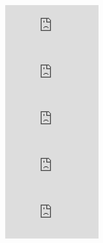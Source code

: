<div class="iframe-container"><iframe name="embed_readwrite" src="https://alpha.sandstorm.io/grain/RBGFgGzpp9ezNrcJXMPQYm" frameborder="0"</iframe></div>

<div class="iframe-container"><iframe name="embed_readwrite" src="https://pad.infini.fr/p/short-ref" frameborder="0"</iframe></div>

<div class="iframe-container"><iframe name="embed_readwrite" src="https://pad.ouvaton.coop/short-ref" frameborder="0"</iframe></div>

<div class="iframe-container"><iframe name="embed_readwrite" src="https://pad.systemli.org/p/short-ref-keep" frameborder="0"</iframe></div>

<div class="iframe-container"><iframe name="embed_readwrite" src="https://pad.lqdn.fr/p/short-ref" frameborder="0"</iframe></div>

<div class="iframe-container"><iframe name="embed_readwrite" src="https://pad.aquilenet.fr/p/short-ref" frameborder="0"</iframe></div>

<div class="iframe-container"><iframe name="embed_readwrite" src="https://yopad.eu/p/short-ref-365days" frameborder="0"</iframe></div>

<div class="iframe-container"><iframe name="embed_readwrite" src="https://pad.education/p/short-ref" frameborder="0"</iframe></div>

<div class="iframe-container"><iframe name="embed_readwrite" src="https://pad.disroot.org/p/short-ref" frameborder="0"</iframe></div>
